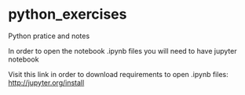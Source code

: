 # python_exercises

Python pratice and notes

In order to open the notebook .ipynb files you will need to have jupyter notebook

Visit this link in order to download requirements to open .ipynb files: http://jupyter.org/install


